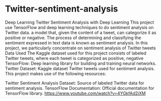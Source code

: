 # Twitter-sentiment-analysis
Deep Learning
Twitter Sentiment Analysis with Deep Learning
This project use TensorFlow and deep learning techniques to do sentiment analysis on Twitter data.  a model that, given the content of a tweet, can categorize it as positive or negative.
The process of determining and classifying the sentiment expressed in text data is known as sentiment analysis. In this project, we particularly concentrate on sentiment analysis of Twitter tweets
Data Used
The Kaggle dataset used for this project consists of labeled Twitter tweets, where each tweet is categorized as positive, negative
TensorFlow: Deep learning library for building and training neural networks.
Twitter Dataset: Kaggle dataset Twitter tweets used for sentiment analysis.
This project makes use of the following resources:

Twitter Sentiment Analysis Dataset: Source of labeled Twitter data for sentiment analysis.
TensorFlow Documentation: Official documentation for TensorFlow library.
https://www.youtube.com/watch?v=4YGkfAd2iXM
